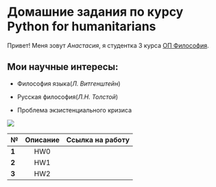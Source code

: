 # Домашние задания по курсу Python for humanitarians
Привет! Меня зовут *Анастасия*, я студентка 3 курса [ОП Философия](https://www.hse.ru/ba/phil/).
## Мои научные интересы:
+ Философия языка(*Л. Витгенштейн*)
- Русская философия(*Л.Н. Толстой*)
+ Проблема экзистенциального кризиса

![](https://upload.wikimedia.org/wikipedia/commons/0/01/Quinlingpandabearr.jpg)

**№**|**Описание**|**Ссылка на работу**
---|:---:|---:
**1**|HW0|
**2**|HW1|
**3**|HW2|

